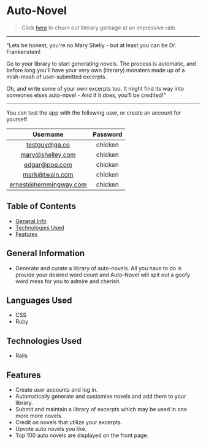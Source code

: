 # Auto-Novel
> Click [_here_](https://auto-novel.herokuapp.com/) to churn out literary garbage at an impressive rate.

---------------------

"Lets be honest, you're no Mary Shelly - but at least you can be Dr. Frankenstein!


Go to your library to start generating novels. The process is automatic, and before long you'll have your very own (literary) monsters made up of a mish-mosh of user-submitted excerpts.


Oh, and write some of your own excerpts too. It might find its way into someones elses auto-novel - And if it does, you'll be credited!"

-----------------

You can test the app with the following user, or create an account for yourself.

| **Username**         | **Password** |
|:--------------------:|:------------:|
|testguy@ga.co        |   chicken    |
|mary@shelley.com      |   chicken    |
|edgar@poe.com         |   chicken    |
|mark@twain.com        |   chicken    |
|ernest@hemmingway.com |   chicken    |


## Table of Contents
* [General Info](#general-information)
* [Technologies Used](#technologies-used)
* [Features](#features)

## General Information
- Generate and curate a library of auto-novels. All you have to do is provide your desired word count and Auto-Novel will spit out a goofy word mess for you to admire and cherish.

## Languages Used
- CSS
- Ruby

## Technologies Used
- Rails

## Features
- Create user accounts and log in.
- Automatically generate and customise novels and add them to your library.
- Submit and maintain a library of excerpts which may be used in one more more novels.
- Credit on novels that utilize your excerpts.
- Upvote auto novels you like.
- Top 100 auto novels are displayed on the front page.
